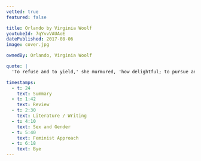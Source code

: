 ```yaml
---
vetted: true
featured: false

title: Orlando by Virginia Woolf
youtubeId: 7qYvvVAUAoE
datePublished: 2017-08-06
image: cover.jpg

ownedBy: Orlando, Virginia Woolf

quote: |
  'To refuse and to yield,' she murmured, 'how delightful; to pursue and conquer, how august; to perceive and to reason, how sublime.'

timestamps:
  - t: 24
    text: Summary
  - t: 1:42
    text: Review
  - t: 2:30
    text: Literature / Writing
  - t: 4:10
    text: Sex and Gender
  - t: 5:40
    text: Feminist Approach
  - t: 6:18
    text: Bye
---
```


